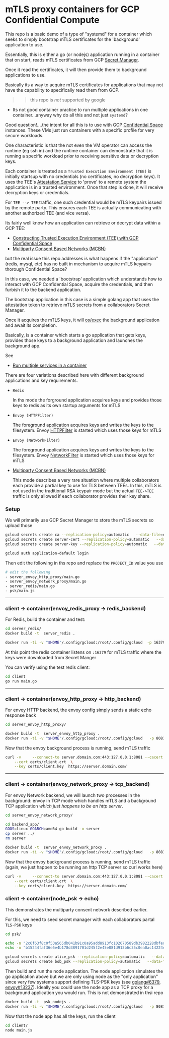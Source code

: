 
# mTLS proxy containers for GCP Confidential Compute

This repo is a basic demo of a type of "systemd" for a container which seeks to simply bootstrap mTLS certificates for the 'background' application to use.

Essentially, this is either a go (or nodejs) application running in a container that on start, reads mTLS certificates from GCP [Secret Manager](https://cloud.google.com/secret-manager).

Once it read the certificates, it will then provide them to background applications to use.

Basically its a way to acquire mTLS certificates for applications that may not have the capability to specifically read them from GCP.


>> this repo is *not* supported by google

- Its not good container practice to run multiple applications in one container...anyway why do all this and not just `systemd`?

Good question!....the intent for all this is to use with GCP [Confidential Space](https://cloud.google.com/docs/security/confidential-space) instances.  These VMs just run containers with a specific profile for very secure workloads.

One characteristic is that the not even the VM operator can access the runtime (eg ssh in) and the runtime container can demonstrate that it is running a specific workload prior to receiving sensitive data or decryption keys.

Each container is treated as a `Trusted Execution Environment (TEE)` is initially startsup with no credentials (no certificates, no decryption keys).  It uses the TEE's [Attestation Service](https://cloud.google.com/docs/security/confidential-space#attestation-process) to 'prove' to a remote system the application is in a trusted environment.  Once that step is done, it will receive decryption keys or credentials.

For `TEE --> TEE` traffic, one such credential would be mTLS keypairs issued by the remote party.  This ensures each TEE is actually communicating with another authorized TEE (and vice versa).

Its fairly well know how an application can retrieve or decrypt data within a GCP TEE:

- [Constructing Trusted Execution Environment (TEE) with GCP Confidential Space](https://github.com/salrashid123/confidential_space#mtls-using-acquired-keys)
- [Multiparty Consent Based Networks (MCBN)](https://github.com/salrashid123/mcbn)

but the real issue this repo addresses is what happens if the "application" (redis, mysql, etc) has no built in mechanism to acquire mTLS keypairs thorough Confidential Space?

In this case, we needed a 'bootstrap' application which understands how to interact with GCP Confidential Space, acquire the credentials, and then furbish it to the backend application.

The bootstrap application in this case is a simple golang app that uses the attestation token to retrieve mTLS secrets from a collaborators Secret Manager.

Once it acquires the mTLS keys, it will [os/exec](https://pkg.go.dev/os/exec#Cmd.Run) the background application and await its completion.

Basically, is a container which starts a go application that gets keys, provides those keys to a background application and launches the background app.

See

- [Run multiple services in a container](https://docs.docker.com/config/containers/multi-service_container/)


There are four variations described here with different background applications and key requirements.

* `Redis`
  
  In ths mode the forground application acquires keys and provides those keys to redis as its own startup arguments for mTLS


* `Envoy (HTTPFilter)`

  The foreground application acquires keys and writes the keys to the filesystem.  Envoy [HTTPFilter](https://www.envoyproxy.io/docs/envoy/latest/configuration/http/http_filters/http_filters) is started which uses those keys for mTLS

* `Envoy (NetworkFilter)`

  The foreground application acquires keys and writes the keys to the filesystem.  Envoy [NetworkFilter](https://www.envoyproxy.io/docs/envoy/latest/configuration/listeners/network_filters/network_filters) is started which uses those keys for mTLS

* [Multiparty Consent Based Networks (MCBN)](https://github.com/salrashid123/mcbn)

  This mode describes a very rare situation where multiple collaborators each provide a partial key to use for TLS between TEEs.  In this, mTLS is not used in the traditional RSA keypair mode but the actual `TEE->TEE` traffic is only allowed if each collaborator provides their key share. 


### Setup


We will primarily use GCP Secret Manager to store the mTLS secrets so upload those

```bash
gcloud secrets create ca --replication-policy=automatic   --data-file=certs/ca.pem
gcloud secrets create server-cert --replication-policy=automatic   --data-file=certs/server.crt
gcloud secrets create server-key --replication-policy=automatic   --data-file=certs/server.key

gcloud auth application-default login
```

Then edit the following in ths repo and replace the `PROJECT_ID` value you use

```bash
# edit the following
- server_envoy_http_proxy/main.go
- server_envoy_network_proxy/main.go
- server_redis/main.go
- psk/main.js
```

---

### client -> container(envoy_redis_proxy -> redis_backend) 

For Redis, build the container and test:

```bash
cd server_redis/
docker build -t  server_redis .

docker run -ti -v "$HOME"/.config/gcloud:/root/.config/gcloud  -p 16379:16379 server_redis
```

At this point the redis container listens on `:16379` for mTLS traffic where the keys were downloaded from Secret Manger

You can verify using the test redis client:

```bash
cd client
go run main.go
```

---

### client -> container(envoy_http_proxy -> http_backend) 

For envoy HTTP backend, the envoy config simply sends a static echo response back

```bash
cd server_envoy_http_proxy/

docker build -t  server_envoy_http_proxy .
docker run -ti -v "$HOME"/.config/gcloud:/root/.config/gcloud   -p 8081:8081 server_envoy_http_proxy
```

Now that the envoy background process is running, send mTLS traffic

```bash
curl -v     --connect-to server.domain.com:443:127.0.0.1:8081 --cacert certs/ca.pem  \
    --cert certs/client.crt  \
    --key certs/client.key  https://server.domain.com/ 
```
---

### client -> container(envoy_network_proxy -> tcp_backend) 

For envoy Network backend, we will launch two processes in the background:  envoy in TCP mode which handles mTLS and a background TCP application _which just happens to be an http server_.

```bash
cd server_envoy_network_proxy/

cd backend_app/
GOOS=linux GOARCH=amd64 go build -o server
cp server ../
rm server

docker build -t  server_envoy_network_proxy .
docker run -ti -v "$HOME"/.config/gcloud:/root/.config/gcloud   -p 8081:8081 server_envoy_network_proxy
```

Now that the envoy background process is running, send mTLS traffic (again, we just happen to be running an http TCP server so curl works here)

```bash
curl -v     --connect-to server.domain.com:443:127.0.0.1:8081 --cacert certs/ca.pem  \
    --cert certs/client.crt  \
    --key certs/client.key  https://server.domain.com/ 
```


### client -> container(node_psk -> echo) 

This demonstrates the multiparty consent network described earlier.

For this, we need to seed secret manager with each collaborators partal `TLS-PSK` keys

```bash
cd psk/

echo -n "2c6f63f8c0f53a565db041b91c0a95add8913fc102670589db3982228dbfed90" > alice.psk
echo -n "b15244faf36e5e4b178d3891701d245f2e45e881d913b6c35c0ea0ac14224cc2" > bob.psk

gcloud secrets create alice_psk --replication-policy=automatic   --data-file=alice.psk
gcloud secrets create bob_psk --replication-policy=automatic   --data-file=bob.psk
```

Then build and run the node application.  The node application simulates the go application above but we are only using node as the "only application" since very few systems support defining TLS-PSK keys (see  [golang#6379](https://github.com/golang/go/issues/6379), [envoy#13237](https://github.com/envoyproxy/envoy/issues/13237)).  Ideally you could use the node app as a TCP proxy for a background application you would run.  This is not demonstrated in thsi repo

```bash
docker build -t  psk_nodejs .
docker run -ti -v "$HOME"/.config/gcloud:/root/.config/gcloud   -p 8081:8081 psk_nodejs
```

Now that the node app has all the keys, run the client

```bash
cd client/
node main.js
```
